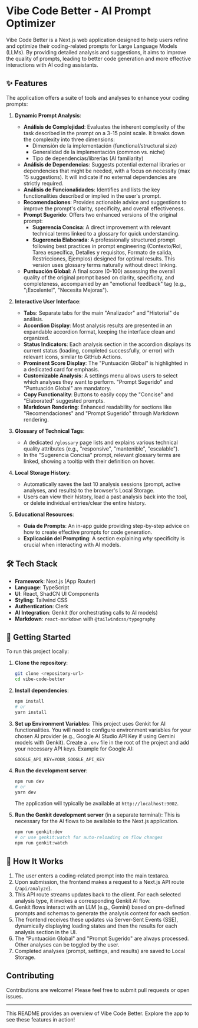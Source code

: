 
# Vibe Code Better - AI Prompt Optimizer

Vibe Code Better is a Next.js web application designed to help users refine and optimize their coding-related prompts for Large Language Models (LLMs). By providing detailed analysis and suggestions, it aims to improve the quality of prompts, leading to better code generation and more effective interactions with AI coding assistants.

## ✨ Features

The application offers a suite of tools and analyses to enhance your coding prompts:

1.  **Dynamic Prompt Analysis**:
    *   **Análisis de Complejidad**: Evaluates the inherent complexity of the task described in the prompt on a 3-15 point scale. It breaks down the complexity into three dimensions:
        *   Dimensión de la implementación (functional/structural size)
        *   Generalidad de la implementación (common vs. niche)
        *   Tipo de dependencias/librerías (AI familiarity)
    *   **Análisis de Dependencias**: Suggests potential external libraries or dependencies that might be needed, with a focus on necessity (max 15 suggestions). It will indicate if no external dependencies are strictly required.
    *   **Análisis de Funcionalidades**: Identifies and lists the key functionalities described or implied in the user's prompt.
    *   **Recomendaciones**: Provides actionable advice and suggestions to improve the prompt's clarity, specificity, and overall effectiveness.
    *   **Prompt Sugerido**: Offers two enhanced versions of the original prompt:
        *   **Sugerencia Concisa**: A direct improvement with relevant technical terms linked to a glossary for quick understanding.
        *   **Sugerencia Elaborada**: A professionally structured prompt following best practices in prompt engineering (Contexto/Rol, Tarea específica, Detalles y requisitos, Formato de salida, Restricciones, Ejemplos) designed for optimal results. This version uses glossary terms naturally without direct linking.
    *   **Puntuación Global**: A final score (0-100) assessing the overall quality of the original prompt based on clarity, specificity, and completeness, accompanied by an "emotional feedback" tag (e.g., "¡Excelente!", "Necesita Mejoras").

2.  **Interactive User Interface**:
    *   **Tabs**: Separate tabs for the main "Analizador" and "Historial" de análisis.
    *   **Accordion Display**: Most analysis results are presented in an expandable accordion format, keeping the interface clean and organized.
    *   **Status Indicators**: Each analysis section in the accordion displays its current status (loading, completed successfully, or error) with relevant icons, similar to GitHub Actions.
    *   **Prominent Score Display**: The "Puntuación Global" is highlighted in a dedicated card for emphasis.
    *   **Customizable Analysis**: A settings menu allows users to select which analyses they want to perform. "Prompt Sugerido" and "Puntuación Global" are mandatory.
    *   **Copy Functionality**: Buttons to easily copy the "Concise" and "Elaborated" suggested prompts.
    *   **Markdown Rendering**: Enhanced readability for sections like "Recomendaciones" and "Prompt Sugerido" through Markdown rendering.

3.  **Glossary of Technical Tags**:
    *   A dedicated `/glossary` page lists and explains various technical quality attributes (e.g., "responsive", "mantenible", "escalable").
    *   In the "Sugerencia Concisa" prompt, relevant glossary terms are linked, showing a tooltip with their definition on hover.

4.  **Local Storage History**:
    *   Automatically saves the last 10 analysis sessions (prompt, active analyses, and results) to the browser's Local Storage.
    *   Users can view their history, load a past analysis back into the tool, or delete individual entries/clear the entire history.

5.  **Educational Resources**:
    *   **Guía de Prompts**: An in-app guide providing step-by-step advice on how to create effective prompts for code generation.
    *   **Explicación del Prompting**: A section explaining *why* specificity is crucial when interacting with AI models.

## 🛠️ Tech Stack

*   **Framework**: Next.js (App Router)
*   **Language**: TypeScript
*   **UI**: React, ShadCN UI Components
*   **Styling**: Tailwind CSS
*   **Authentication**: Clerk
*   **AI Integration**: Genkit (for orchestrating calls to AI models)
*   **Markdown**: `react-markdown` with `@tailwindcss/typography`

## 🚀 Getting Started

To run this project locally:

1.  **Clone the repository**:
    ```bash
    git clone <repository-url>
    cd vibe-code-better
    ```

2.  **Install dependencies**:
    ```bash
    npm install
    # or
    yarn install
    ```

3.  **Set up Environment Variables**:
    This project uses Genkit for AI functionalities. You will need to configure environment variables for your chosen AI provider (e.g., Google AI Studio API Key if using Gemini models with Genkit). Create a `.env` file in the root of the project and add your necessary API keys.
    Example for Google AI:
    ```env
    GOOGLE_API_KEY=YOUR_GOOGLE_API_KEY
    ```

4.  **Run the development server**:
    ```bash
    npm run dev
    # or
    yarn dev
    ```
    The application will typically be available at `http://localhost:9002`.

5.  **Run the Genkit development server** (in a separate terminal):
    This is necessary for the AI flows to be available to the Next.js application.
    ```bash
    npm run genkit:dev
    # or use genkit:watch for auto-reloading on flow changes
    npm run genkit:watch
    ```

## 📄 How It Works

1.  The user enters a coding-related prompt into the main textarea.
2.  Upon submission, the frontend makes a request to a Next.js API route (`/api/analyze`).
3.  This API route streams updates back to the client. For each selected analysis type, it invokes a corresponding Genkit AI flow.
4.  Genkit flows interact with an LLM (e.g., Gemini) based on pre-defined prompts and schemas to generate the analysis content for each section.
5.  The frontend receives these updates via Server-Sent Events (SSE), dynamically displaying loading states and then the results for each analysis section in the UI.
6.  The "Puntuación Global" and "Prompt Sugerido" are always processed. Other analyses can be toggled by the user.
7.  Completed analyses (prompt, settings, and results) are saved to Local Storage.

## Contributing

Contributions are welcome! Please feel free to submit pull requests or open issues.

---

This README provides an overview of Vibe Code Better. Explore the app to see these features in action!
